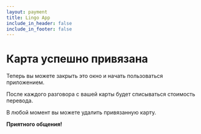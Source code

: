 ```yaml
---
layout: payment
title: Lingo App
include_in_header: false
include_in_footer: false
---
```


# Карта успешно привязана

Теперь вы можете закрыть это окно и начать пользоваться приложением.

После каждого разговора с вашей карты будет списываться стоимость перевода.

В любой момент вы можете удалить привязанную карту.

**Приятного общения!**
